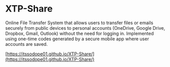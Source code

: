 # XTP-Share

Online File Transfer System that allows users to transfer files or emails securely from public devices to personal accounts (OneDrive, Google Drive, Dropbox, Gmail, Outlook) without the need for logging in. Implemented using one-time codes generated by a secure mobile app where user accounts are saved.

[https://itssodope01.github.io/XTP-Share/](https://itssodope01.github.io/XTP-Share/)

